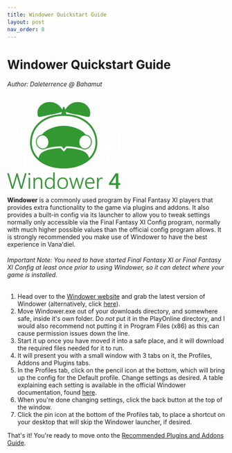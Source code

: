 ```yaml
---
title: Windower Quickstart Guide
layout: post
nav_order: 8
---
```

Windower Quickstart Guide
========================================
###### Author: Daleterrence @ Bahamut

![Windower Logo](/assets/images/windower/windower-quickstart/Jpm6lkY.png)

**Windower** is a commonly used program by Final Fantasy XI players that provides extra functionality to the game via plugins and addons. It also provides a built-in config via its launcher to allow you to tweak settings normally only accessible via the Final Fantasy XI Config program, normally with much higher possible values than the official config program allows. It is strongly recommended you make use of Windower to have the best experience in Vana'diel.

###### Important Note: You need to have started Final Fantasy XI or Final Fantasy XI Config at least once prior to using Windower, so it can detect where your game is installed.

1. Head over to the [Windower website](https://www.windower.net) and grab the latest version of Windower (alternatively, click [here](https://files.windower.net/4/live/Windower.exe)).
2. Move Windower.exe out of your downloads directory, and somewhere safe, inside it's own folder. Do *not* put it in the PlayOnline directory, and I would also recommend not putting it in Program Files (x86) as this can cause permission issues down the line. 
3. Start it up once you have moved it into a safe place, and it will download the required files needed for it to run. 
4. It will present you with a small window with 3 tabs on it, the Profiles, Addons and Plugins tabs.
5. In the Profiles tab, click on the pencil icon at the bottom, which will bring up the config for the Default profile. Change settings as desired. A table explaining each setting is available in the official Windower documentation, found [here](https://docs.windower.net/profiles/#windower-settings).
6. When you're done changing settings, click the back button at the top of the window.
7. Click the pin icon at the bottom of the Profiles tab, to place a shortcut on your desktop that will skip the Windower launcher, if desired.

That's it! You're ready to move onto the [Recommended Plugins and Addons Guide](/Guides/Windower/Recommended-Plugins-Addons.md).